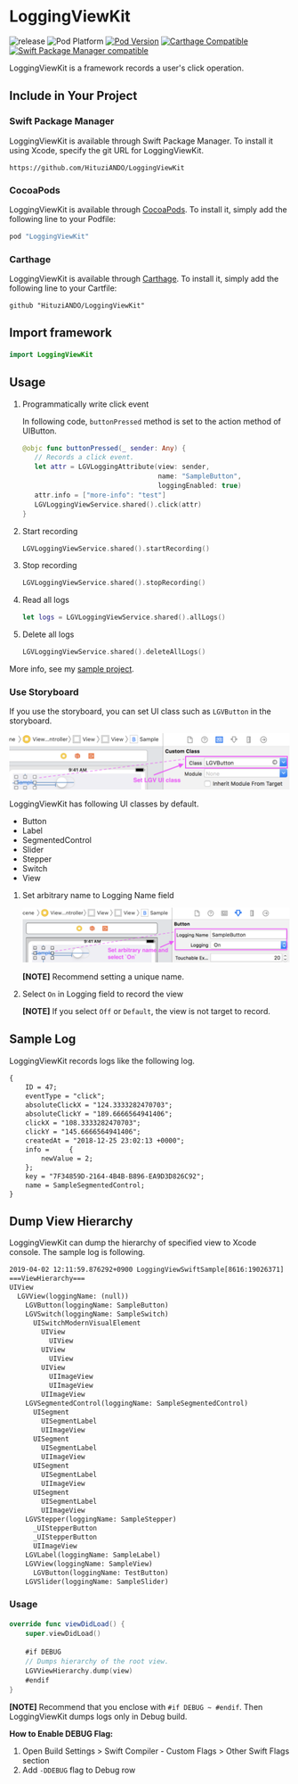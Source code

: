 # LoggingViewKit

![release](https://img.shields.io/github/v/release/HituziANDO/LoggingViewKit?display_name=tag)
![Pod Platform](https://img.shields.io/cocoapods/p/LoggingViewKit.svg?style=flat)
[![Pod Version](https://img.shields.io/cocoapods/v/LoggingViewKit.svg?style=flat)](https://cocoapods.org/pods/LoggingViewKit)
[![Carthage Compatible](https://img.shields.io/badge/Carthage-compatible-4BC51D.svg?style=flat)](https://github.com/Carthage/Carthage)
[![Swift Package Manager compatible](https://img.shields.io/badge/Swift%20Package%20Manager-compatible-brightgreen.svg)](https://github.com/apple/swift-package-manager)

LoggingViewKit is a framework records a user's click operation.

## Include in Your Project

### Swift Package Manager

LoggingViewKit is available through Swift Package Manager. To install it using Xcode, specify the git URL for LoggingViewKit.

```
https://github.com/HituziANDO/LoggingViewKit
```

### CocoaPods

LoggingViewKit is available through [CocoaPods](http://cocoapods.org). To install
it, simply add the following line to your Podfile:

```ruby
pod "LoggingViewKit"
```

### Carthage

LoggingViewKit is available through [Carthage](https://github.com/Carthage/Carthage). To install it, simply add the following line to your Cartfile:

```
github "HituziANDO/LoggingViewKit"
```

## Import framework

```swift
import LoggingViewKit
```

## Usage

1. Programmatically write click event
	
	In following code, `buttonPressed` method is set to the action method of UIButton.
	
	```swift
	@objc func buttonPressed(_ sender: Any) {
       // Records a click event.
       let attr = LGVLoggingAttribute(view: sender,
                                      name: "SampleButton",
                                      loggingEnabled: true)
       attr.info = ["more-info": "test"]
       LGVLoggingViewService.shared().click(attr)
   }
	```

1. Start recording

	```swift	
	LGVLoggingViewService.shared().startRecording()
	```

1. Stop recording

	```swift
	LGVLoggingViewService.shared().stopRecording()
	```

1. Read all logs

	```swift
	let logs = LGVLoggingViewService.shared().allLogs()
	```

1. Delete all logs

	```swift
	LGVLoggingViewService.shared().deleteAllLogs()
	```

More info, see my [sample project](https://github.com/HituziANDO/LoggingViewKit/tree/master/Sample).

### Use Storyboard

If you use the storyboard, you can set UI class such as `LGVButton` in the storyboard.

![screenshot1](./readme-images/screenshot1.png)

LoggingViewKit has following UI classes by default.

- Button
- Label
- SegmentedControl
- Slider
- Stepper
- Switch
- View

1. Set arbitrary name to Logging Name field

	![screenshot2](./readme-images/screenshot2.png)
	
	**[NOTE]** Recommend setting a unique name.
	
1. Select `On` in Logging field to record the view
	
	**[NOTE]** If you select `Off` or `Default`, the view is not target to record.

## Sample Log

LoggingViewKit records logs like the following log.

```
{
    ID = 47;
    eventType = "click";
    absoluteClickX = "124.3333282470703";
    absoluteClickY = "189.6666564941406";
    clickX = "108.3333282470703";
    clickY = "145.6666564941406";
    createdAt = "2018-12-25 23:02:13 +0000";
    info =     {
        newValue = 2;
    };
    key = "7F34859D-2164-4B4B-B896-EA9D3D826C92";
    name = SampleSegmentedControl;
}
```

## Dump View Hierarchy

LoggingViewKit can dump the hierarchy of specified view to Xcode console. The sample log is following.

```
2019-04-02 12:11:59.876292+0900 LoggingViewSwiftSample[8616:19026371] ===ViewHierarchy===
UIView
  LGVView(loggingName: (null))
    LGVButton(loggingName: SampleButton)
    LGVSwitch(loggingName: SampleSwitch)
      UISwitchModernVisualElement
        UIView
          UIView
        UIView
          UIView
        UIView
          UIImageView
          UIImageView
        UIImageView
    LGVSegmentedControl(loggingName: SampleSegmentedControl)
      UISegment
        UISegmentLabel
        UIImageView
      UISegment
        UISegmentLabel
        UIImageView
      UISegment
        UISegmentLabel
        UIImageView
      UISegment
        UISegmentLabel
        UIImageView
    LGVStepper(loggingName: SampleStepper)
      _UIStepperButton
      _UIStepperButton
      UIImageView
    LGVLabel(loggingName: SampleLabel)
    LGVView(loggingName: SampleView)
      LGVButton(loggingName: TestButton)
    LGVSlider(loggingName: SampleSlider)
```

### Usage

```swift
override func viewDidLoad() {
    super.viewDidLoad()

    #if DEBUG
    // Dumps hierarchy of the root view.
    LGVViewHierarchy.dump(view)
    #endif
}
```

**[NOTE]** Recommend that you enclose with `#if DEBUG ~ #endif`. Then LoggingViewKit dumps logs only in Debug build.

**How to Enable DEBUG Flag:**

1. Open Build Settings > Swift Compiler - Custom Flags > Other Swift Flags section
1. Add `-DDEBUG` flag to Debug row
